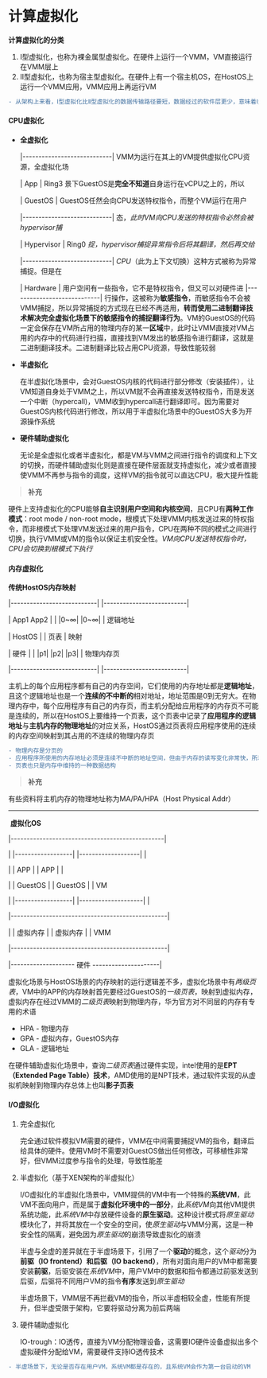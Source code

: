 # 计算虚拟化

**计算虚拟化的分类**

1. Ⅰ型虚拟化，也称为裸金属型虚拟化。在硬件上运行一个VMM，VM直接运行在VMM层上
2. Ⅱ型虚拟化，也称为宿主型虚拟化。在硬件上有一个宿主机OS，在HostOS上运行一个VMM应用，VMM应用上再运行VM

```diff
- 从架构上来看，Ⅰ型虚拟化比Ⅱ型虚拟化的数据传输路径要短，数据经过的软件层更少，意味着Ⅰ型虚拟化的性能更强
```



#### CPU虚拟化

- **全虚拟化**

  |----------------------------|											VMM为运行在其上的VM提供虚拟化CPU资源，全虚拟化场

  |             App               | Ring3								景下GuestOS是**完全不知道**自身运行在vCPU之上的，所以

  |           GuestOS        |											GuestOS任然会向CPU发送特权指令，而整个VM运行在用户

  |----------------------------|											态，*此时VM向CPU发送的特权指令必然会被hypervisor捕*

  |        Hypervisor       |  Ring0								*捉，hypervisor捕捉异常指令后将其翻译，然后再交给*

  |----------------------------|											*CPU*（此为上下文切换）这种方式被称为异常捕捉。但是在

  |         Hardware        |											用户空间有一些指令，它不是特权指令，但又可以对硬件进
  |----------------------------|											行操作，这被称为**敏感指令**，而敏感指令不会被VMM捕捉，所以异常捕捉的方式现在已经不再适用，**转而使用二进制翻译技术解决完全虚拟化场景下的敏感指令的捕捉翻译行为**。VM的GuestOS的代码一定会保存在VM所占用的物理内存的某一**区域**中，此时让VMM直接对VM占用的内存中的代码进行扫描，直接找到VM发出的敏感指令进行翻译，这就是二进制翻译技术。二进制翻译比较占用CPU资源，导致性能较弱

- **半虚拟化**

  在半虚拟化场景中，会对GuestOS内核的代码进行部分修改（安装插件），让VM知道自身处于VMM之上，所以VM就不会再直接发送特权指令，而是发送一个中断（hypercall)，VMM收到hypercall进行翻译即可。因为需要对GuestOS内核代码进行修改，所以用于半虚拟化场景中的GuestOS大多为开源操作系统

- **硬件辅助虚拟化**

  无论是全虚拟化或者半虚拟化，都是VM与VMM之间进行指令的调度和上下文的切换，而硬件辅助虚拟化则是直接在硬件层面就支持虚拟化，减少或者直接使VMM不再参与指令的调度，这样VM的指令就可以直达CPU，极大提升性能

> **补充**

硬件上支持虚拟化的CPU能够**自主识别用户空间和内核空间**，且CPU有**两种工作模式**：root mode / non-root mode，根模式下处理VMM内核发送过来的特权指令，而非根模式下处理VM发送过来的用户指令，CPU在两种不同的模式之间进行切换，执行VMM或VM的指令以保证主机安全性。*VM向CPU发送特权指令时，CPU会切换到根模式下执行*



#### 内存虚拟化

**传统HostOS内存映射**

|---------------------------|          |--------------------------|

|    App1        App2   |          | |0~∞|      |0~∞|  | 逻辑地址

|           HostOS         |          |             页表            | 映射

|             硬件             |          | |p1|  |p2|  |p3| | 物理内存页

|---------------------------|          |--------------------------|

 主机上的每个应用程序都有自己的内存空间，它们使用的内存地址都是**逻辑地址**，且这个逻辑地址也是一个**连续的不中断的**相对地址，地址范围是0到无穷大。在物理内存中，每个应用程序有自己的内存页，而主机分配给应用程序的内存页不可能是连续的，所以在HostOS上要维持一个页表，这个页表中记录了**应用程序的逻辑地址**与**主机内存的物理地址**的对应关系，HostOS通过页表将应用程序使用的连续的内存空间映射到其占用的不连续的物理内存页

```diff
- 物理内存是分页的
- 应用程序所使用的内存地址必须是连续不中断的地址空间，但由于内存的读写变化非常快，所以物理内存页几乎不可能提供连续不中断的内存页
- 页表也只是内存中维持的一种数据结构
```



> **补充**

有些资料将主机内存的物理地址称为MA/PA/HPA（Host Physical Addr）

---

​                       **虚拟化OS**

|------------------------------------------------|

| |------------------|   |-------------------| |

| |       APP        |   |         APP        | |

| |    GuestOS  |   |      GuestOS   | |   VM

| |------------------|   |--------------------| |

|-------------------------------------------------|

|  |  虚拟内存   |    |     虚拟内存    | |  VMM

|-------------------------------------------------|

|-------------------- 硬件 ---------------------|

虚拟化场景与HostOS场景的内存映射的运行逻辑差不多，虚拟化场景中有*两级页表*，VM中的APP的内存映射首先要经过GuestOS的*一级页表*，映射到虚拟内存，虚拟内存在经过VMM的*二级页表*映射到物理内存，华为官方对不同层的内存有专用的术语

- HPA - 物理内存
- GPA - 虚拟内存，GuestOS内存
- GLA - 逻辑地址

在硬件辅助虚拟化场景中，查询*二级页表*通过硬件实现，intel使用的是**EPT（Extended Page Table）技术**，AMD使用的是NPT技术，通过软件实现的从虚拟机映射到物理内存总体上也叫**影子页表**



#### I/O虚拟化

1. 完全虚拟化

   完全通过软件模拟VM需要的硬件，VMM在中间需要捕捉VM的指令，翻译后给具体的硬件。使用VM时不需要对GuestOS做出任何修改，可移植性非常好，但VMM过度参与指令的处理，导致性能差

2. 半虚拟化（基于XEN架构的半虚拟化）

   I/O虚拟化的半虚拟化场景中，VMM提供的VM中有一个特殊的**系统VM**，此VM不面向用户，而是属于**虚拟化环境中的一部分**，此*系统VM*向其他VM提供系统功能，此*系统VM*中存放硬件设备的**原生驱动**。这种设计模式将*原生驱动*模块化了，并将其放在一个安全的空间，使*原生驱动*与VMM分离，这是一种安全性的隔离，避免因为*原生驱动*的崩溃导致虚拟化的崩溃

   半虚与全虚的差异就在于半虚场景下，引用了一个**驱动**的概念，这个*驱动*分为**前驱（IO frontend）**和**后驱（IO backend）**，所有对面向用户的VM中都需要安装**前驱**，后驱安装在*系统VM*中，用户VM中的数据和指令都通过前驱发送到后驱，后驱将不同用户VM的指令**有序**发送到*原生驱动*

   半虚场景下，VMM层不再拦截VM的指令，所以半虚相较全虚，性能有所提升，但半虚受限于架构，它要将驱动分离为前后两端

3. 硬件辅助虚拟化

   IO-trough：IO透传，直接为VM分配物理设备，这需要IO硬件设备虚拟出多个虚拟硬件分配给VM，需要硬件支持IO透传技术



```diff
- 半虚场景下，无论是否存在用户VM，系统VM都是存在的，且系统VM会作为第一台启动的VM
```

